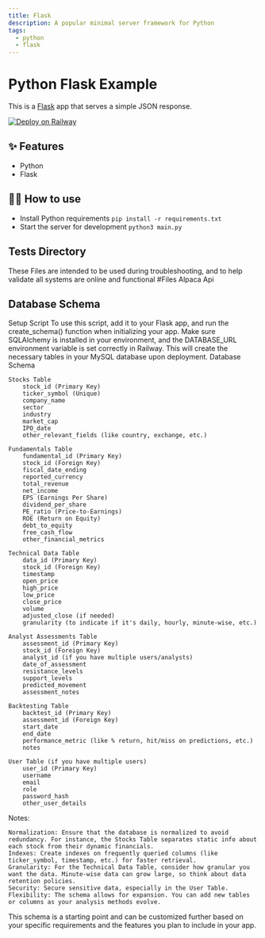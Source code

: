 ```yaml
---
title: Flask
description: A popular minimal server framework for Python
tags:
  - python
  - flask
---
```


# Python Flask Example

This is a [Flask](https://flask.palletsprojects.com/en/1.1.x/) app that serves a simple JSON response.

[![Deploy on Railway](https://railway.app/button.svg)](https://railway.app/new/template/zUcpux)

## ✨ Features

- Python
- Flask

## 💁‍♀️ How to use

- Install Python requirements `pip install -r requirements.txt`
- Start the server for development `python3 main.py`

## Tests Directory
  These Files are intended to be used during troubleshooting, and to help validate all systems are online and functional
  #Files
  Alpaca Api


## Database Schema
Setup Script
To use this script, add it to your Flask app, and run the create_schema() function when initializing your app. Make sure SQLAlchemy is installed in your environment, and the DATABASE_URL environment variable is set correctly in Railway. This will create the necessary tables in your MySQL database upon deployment.
Database Schema

    Stocks Table
        stock_id (Primary Key)
        ticker_symbol (Unique)
        company_name
        sector
        industry
        market_cap
        IPO_date
        other_relevant_fields (like country, exchange, etc.)

    Fundamentals Table
        fundamental_id (Primary Key)
        stock_id (Foreign Key)
        fiscal_date_ending
        reported_currency
        total_revenue
        net_income
        EPS (Earnings Per Share)
        dividend_per_share
        PE_ratio (Price-to-Earnings)
        ROE (Return on Equity)
        debt_to_equity
        free_cash_flow
        other_financial_metrics

    Technical Data Table
        data_id (Primary Key)
        stock_id (Foreign Key)
        timestamp
        open_price
        high_price
        low_price
        close_price
        volume
        adjusted_close (if needed)
        granularity (to indicate if it's daily, hourly, minute-wise, etc.)

    Analyst Assessments Table
        assessment_id (Primary Key)
        stock_id (Foreign Key)
        analyst_id (if you have multiple users/analysts)
        date_of_assessment
        resistance_levels
        support_levels
        predicted_movement
        assessment_notes

    Backtesting Table
        backtest_id (Primary Key)
        assessment_id (Foreign Key)
        start_date
        end_date
        performance_metric (like % return, hit/miss on predictions, etc.)
        notes

    User Table (if you have multiple users)
        user_id (Primary Key)
        username
        email
        role
        password_hash
        other_user_details

Notes:

    Normalization: Ensure that the database is normalized to avoid redundancy. For instance, the Stocks Table separates static info about each stock from their dynamic financials.
    Indexes: Create indexes on frequently queried columns (like ticker_symbol, timestamp, etc.) for faster retrieval.
    Granularity: For the Technical Data Table, consider how granular you want the data. Minute-wise data can grow large, so think about data retention policies.
    Security: Secure sensitive data, especially in the User Table.
    Flexibility: The schema allows for expansion. You can add new tables or columns as your analysis methods evolve.

This schema is a starting point and can be customized further based on your specific requirements and the features you plan to include in your app.